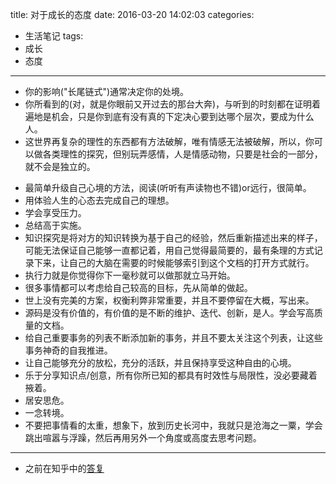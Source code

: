 title: 对于成长的态度
date: 2016-03-20 14:02:03
categories:
- 生活笔记
tags:
- 成长
- 态度

---

- 你的影响("长尾链式")通常决定你的处境。
- 你所看到的(对，就是你眼前又开过去的那台大奔)，与听到的时刻都在证明着遍地是机会，只是你到底有没有真的下定决心要到达哪个层次，要成为什么人。
- 这世界再复杂的理性的东西都有方法破解，唯有情感无法被破解，所以，你可以做各类理性的探究，但别玩弄感情，人是情感动物，只要是社会的一部分，就不会是独立的。

<!-- more -->

- 最简单升级自己心境的方法，阅读(听听有声读物也不错)or远行，很简单。
- 用体验人生的心态去完成自己的理想。
- 学会享受压力。
- 总结高于实施。
- 知识探究是将对方的知识转换为基于自己的经验，然后重新描述出来的样子，可能无法保证自己能够一直都记着，用自己觉得最简要的，最有条理的方式记录下来，让自己的大脑在需要的时候能够索引到这个文档的打开方式就行。
- 执行力就是你觉得你下一毫秒就可以做那就立马开始。
- 很多事情都可以考虑给自己较高的目标，先从简单的做起。
- 世上没有完美的方案，权衡利弊非常重要，并且不要停留在大概，写出来。
- 源码是没有价值的，有价值的是不断的维护、迭代、创新，是人。学会写高质量的文档。
- 给自己重要事务的列表不断添加新的事务，并且不要太关注这个列表，让这些事务神奇的自我推进。
- 让自己能够充分的放松，充分的活跃，并且保持享受这种自由的心境。
- 乐于分享知识点/创意，所有你所已知的都具有时效性与局限性，没必要藏着掖着。
- 居安思危。
- 一念转境。
- 不要把事情看的太重，想象下，放到历史长河中，我就只是沧海之一粟，学会跳出喧嚣与浮躁，然后再用另外一个角度或高度去思考问题。

---

- 之前在知乎中的[答复](https://www.zhihu.com/question/40147605/answer/91501962)
